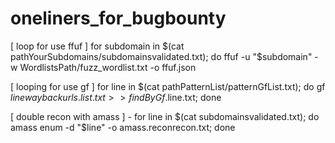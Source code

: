 # oneliners_for_bugbounty

[ loop for use ffuf ]
for subdomain in $(cat pathYourSubdomains/subdomainsvalidated.txt); do ffuf -u "$subdomain" -w WordlistsPath/fuzz_wordlist.txt -o ffuf.json

[ looping for use gf ]
for line in $(cat pathPatternList/patternGfList.txt); do gf $line waybackurls.list.txt >> findByGf.$line.txt; done

[ double recon with amass ] - for line in $(cat subdomainsvalidated.txt); do amass enum -d "$line" -o amass.reconrecon.txt; done
